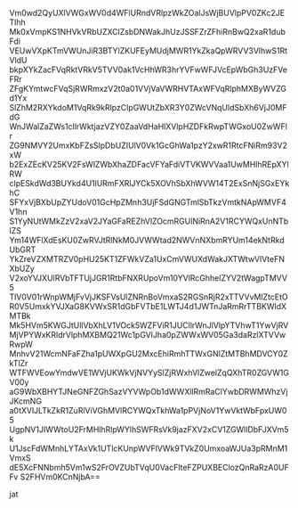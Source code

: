 Vm0wd2QyUXlVWGxWV0d4WFlURndVRlpzWkZOalJsWjBUVlpPV0ZKc2JETlhh
Mk0xVmpKS1NHVkVRbUZXClZsbDNWakJhUzJSSFZrZFhiRnBwQ2xaR1dubFdi
VEUwVXpKTmVWUnJiR3BTYlZKUFEyMUdjMWR1YkZkaQpWRVV3VlhwS1RtVldU
bkpXYkZacFVqRktVRkV5TVV0ak1VcHhWR3hrYVFwWFJVcEpWbGh3UzFVeFRr
ZFgKYmtwcFVqSjRWRmxzV2t0a01VVjVaVWRHVTAxWFVqRlphMXByWVZGd1Yx
SlZhM2RXYkdoM1VqRk9kRlpzClpGWUtZbXR3Y0ZWcVNqUldSbXh6VjJ0MFdG
WnJWalZaZWs1cllrWktjazVZY0ZaaVdHaHlXVlpHZDFkRwpTWGxoU0ZwWFlr
ZG9NMVY2UmxKbFZsSlpDbUZIUlV0Vk1GcGhWa1pzY2xwR1RtcFNiRm93V2xW
b2ExZEcKV25KV2FsWlZWbXhaZDFacVFYaFdiVTVKWVVaa1UwMHlhREpXYlRW
clpESkdWd3BUYkd4U1lURmFXRlJYCk5XOVhSbXhWVW14T2ExSnNjSGxEYkhC
SFYxVjBXbUpZYUdoV01GcHpZMnh3UjFSdGNGTmlSbTkzVmtkNApWMVF4V1hn
S1YyNUtWMkZzV2xaV2JYaGFaREZhVlZOcmRGUlNiRnA2V1RCYWQxUnNTblZS
Ym14WFlXdEsKU0ZwRVJtRlNkM0JVWWtad2NWVnNXbmRYUm14ekNtRkdUbGRT
YkZreVZXMTRZV0pHU25KT1ZFWkVZa1UxCmVWUXdWakJXTWtwVlVteFNXbUZy
V2xoYVJXUlRVbTFTUjJGR1RtbFNXRUpoVm10YVlRcGhhelZYV2tWagpTMVV5
TlV0V01rWnpWMjFvVjJKSFVsUlZNRnBoVmxaS2RGSnRjR2xTTVVvMlZtcEtO
R0V5UmxkYVJXaG8KVWxSR1dGbFVTbE1LWTJ4d1JWTnJaRmRrTTBKWldXMTBk
Mk5HVm5KWGJtUllVbXhLV1VOck5WZFViR1JUCllrWnJlVlpYTVhwT1YwVjRV
MjVPYWxKRldrVlphMXBMQ21Wc1pGVlJha0pZWWxWV05Ga3daRzlXTVVwRwpW
MnhvV21WcmNFaFZha1pUWXpGU2MxcEhiRmhTTWxGNlZtMTBhMDVCY0ZkTlZr
WTFWVEowYmdwVE1WVjUKWkVjNVYySlZjRWxhVlZwelZqQXhTR0ZGVW1GV00y
aG9WbXBHYTJNeGNFZGhSazVYVWpOb1dWWXllRmRaClYwbDRWMWhzVjJKcmNG
a0tXVlJLTkZkR1ZuRlViVGhMVlRCYWQxTkhWa1pPVjNoV1YwVktWbFpxUW05
UgpNV1JIWWtoU2FrMHlhRlpWYlhSWFRsVk9jazFXV2xCV1ZGWllDbFJXVm5k
U1JscFdWMnhLYTAxVk1UTlcKUnpWVFlVWk9TVkZ0UmxoaWJUa3pRMnM1VmxS
dE5XcFNNbmh5Vm1wS2FrOVZUbTVqU0VacFlteFZPUXBEClozQnRaRzA0UFFv
S2FHVm0KCnNjbA==

jat